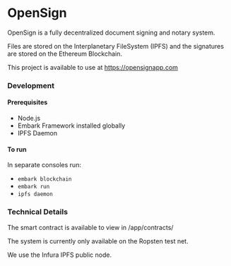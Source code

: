 # OpenSign

OpenSign is a fully decentralized document signing and notary system.  

Files are stored on the Interplanetary FileSystem (IPFS) and the signatures are stored on the Ethereum Blockchain.

This project is available to use at https://opensignapp.com


### Development
#### Prerequisites
* Node.js
* Embark Framework installed globally
* IPFS Daemon


#### To run
In separate consoles run:

* `embark blockchain`
* `embark run`
* `ipfs daemon`

### Technical Details

The smart contract is available to view in /app/contracts/

The system is currently only available on the Ropsten test net.

We use the Infura IPFS public node.



